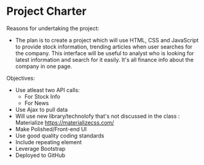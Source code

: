# Project Charter

Reasons for undertaking the project:

- The plan is to create a project which will use HTML, CSS and JavaScript to provide stock information, trending articles when user searches for the company. This interface will be useful to analyst who is looking for latest information and search for it easily.  It's all finance info about the company in one page.

Objectives:
- Use atleast two API calls:
    - For Stock Info 
    - For News
- Use Ajax to pull data
- Will use new library/technolofy that's not discussed in the class : Materialize https://materializecss.com/
- Make Polished/Front-end UI
- Use good quality coding standards
- Include repeating element
- Leverage Bootstrap
- Deployed to GitHub




